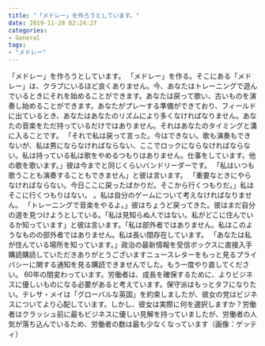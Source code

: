 ```yaml
---
title: "「メドレー」を作ろうとしています。"
date: 2019-11-28 02:24:27
categories:
- General
tags:
- "メドレー"
---
```


「メドレー」を作ろうとしています。 「メドレー」を作る。そこにある「メドレー」は、クラブにいるほど良くありません。今、あなたはトレーニングで遊んでいるときにそれを始めることができます。あなたは戻って歌い、古いものを演奏し始めることができます。あなたがプレーする準備ができており、フィールドに出ているとき、あなたはあなたのリズムにより多くなければなりません。あなたの音楽をただ持っているだけではありません。それはあなたのタイミングと溝に入ることです。 「それで私は戻って言った。今はできない。歌も演奏もできないが、私は男にならなければならない、ここでロックにならなければならない。私は持っている私は歌をやめるつもりはありません。仕事をしています。他の歌を歌います。」彼は今までと同じくらいバンドリーダーです。 「私はいつも歌うことも演奏することもできません」と彼は言います。 「重要なときにやらなければならない。今日ここに戻ったばかりだ。そこから行くつもりだ。」私はそこに行くつもりはない。 。私は自分のゲームについて考えなければなりません。 「トレーニングで音楽をやるよ。」彼はちょうど戻ってきた。彼はまだ自分の道を見つけようとしている。「私は見知らぬ人ではない。私がどこに住んでいるか知っています」と彼は言います。「私は部外者ではありません。私はこのようなものの部外者ではありません。私は長い間存在しています。 「あなたは私が住んでいる場所を知っています。」政治の最新情報を受信ボックスに直接入手購読購読していただきありがとうございますニュースレターをもっと見るプライバシーに関する通知を見る購読できませんでした。もう一度やり直してください。 60年の間変わっています。労働者は、成長を確保するために、よりビジネスに優しいものになる必要があると考えています。保守派はもっとタフになりたい。テレサ・メイは「グローバルな英国」を約束しましたが、彼女の党はビジネスについてより心配しています。しかし、彼女は実際に何を選択しますか？労働者はクラッシュ前に最もビジネスに優しい見解を持っていましたが、労働者の人気が落ち込んでいるため、労働者の数は最も少なくなっています（画像：ゲッティ）
